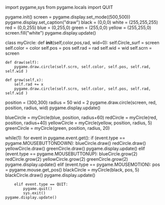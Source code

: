 import pygame,sys
from pygame.locals import QUIT

pygame.init()
screen = pygame.display.set_mode((500,500))
pygame.display.set_caption("draw")
black = (0,0,0)
white = (255,255,255)
red = (0,0,255)
blue = (0,255,0)
green = (255,0,0)
yellow = (255,255,0)
screen.fill("white")
pygame.display.update()

class myCircle:
    def __init__(self,color,pos,rad, wid=0):
        self.Circle_surf = screen
        self.color = color
        self.pos = pos
        self.rad = rad
        self.wid = wid
        self.scrn = screen

    def draw(self):
        pygame.draw.circle(self.scrn, self.color, self.pos, self.rad, self.wid )

    def grow(self,x):
        self.rad += x
        pygame.draw.circle(self.scrn, self.color, self.pos, self.rad, self.wid )
    
position = (300,300)
radius = 50
wid = 2
pygame.draw.circle(screen, red, position, radius, wid)
pygame.display.update()

blueCircle = myCircle(blue, position, radius+60)
redCircle = myCircle(red, position, radius+40)
yellowCircle = myCircle(yellow, position, radius, 5)
greenCircle = myCircle(green, position, radius, 20)

while(1):
    for event in pygame.event.get():
        if (event.type == pygame.MOUSEBUTTONDOWN):
            blueCircle.draw()
            redCircle.draw()
            yellowCircle.draw()
            greenCircle.draw()
            pygame.display.update()
        elif (event.type == pygame.MOUSEBUTTONUP):
            blueCircle.grow(2)
            redCircle.grow(2)
            yellowCircle.grow(2)
            greenCircle.grow(2)
            pygame.display.update()
        elif (event.type == pygame.MOUSEMOTION):
            pos = pygame.mouse.get_pos()
            blackCircle = myCircle(black, pos, 5)
            blackCircle.draw()
            pygame.display.update()

        elif event.type == QUIT:
            pygame.quit()
            sys.exit()
    pygame.display.update()
